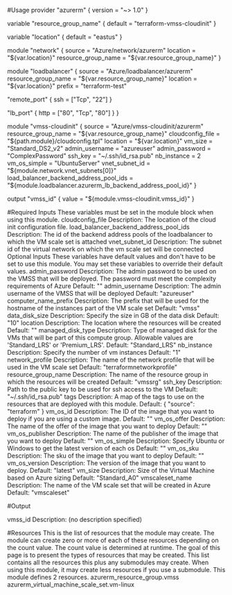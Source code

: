 #Usage
provider "azurerm" {
  version = "~> 1.0"
}

variable "resource_group_name" {
  default = "terraform-vmss-cloudinit"
}

variable "location" {
  default = "eastus"
}

module "network" {
  source              = "Azure/network/azurerm"
  location            = "${var.location}"
  resource_group_name = "${var.resource_group_name}"
}

module "loadbalancer" {
  source              = "Azure/loadbalancer/azurerm"
  resource_group_name = "${var.resource_group_name}"
  location            = "${var.location}"
  prefix              = "terraform-test"

  "remote_port" {
    ssh = ["Tcp", "22"]
  }

  "lb_port" {
    http = ["80", "Tcp", "80"]
  }
}

module "vmss-cloudinit" {
  source                                 = "Azure/vmss-cloudinit/azurerm"
  resource_group_name                    = "${var.resource_group_name}"
  cloudconfig_file                       = "${path.module}/cloudconfig.tpl"
  location                               = "${var.location}"
  vm_size                                = "Standard_DS2_v2"
  admin_username                         = "azureuser"
  admin_password                         = "ComplexPassword"
  ssh_key                                = "~/.ssh/id_rsa.pub"
  nb_instance                            = 2
  vm_os_simple                           = "UbuntuServer"
  vnet_subnet_id                         = "${module.network.vnet_subnets[0]}"
  load_balancer_backend_address_pool_ids = "${module.loadbalancer.azurerm_lb_backend_address_pool_id}"
}

output "vmss_id" {
  value = "${module.vmss-cloudinit.vmss_id}"
}

#Required Inputs
These variables must be set in the module block when using this module. 
cloudconfig_file 
Description: The location of the cloud init configuration file. 
load_balancer_backend_address_pool_ids 
Description: The id of the backend address pools of the loadbalancer to which the VM scale set is attached 
vnet_subnet_id 
Description: The subnet id of the virtual network on which the vm scale set will be connected 
Optional Inputs
These variables have default values and don't have to be set to use this module. You may set these variables to override their default values. 
admin_password 
Description: The admin password to be used on the VMSS that will be deployed. The password must meet the complexity requirements of Azure 
Default: ""
admin_username 
Description: The admin username of the VMSS that will be deployed 
Default: "azureuser"
computer_name_prefix 
Description: The prefix that will be used for the hostname of the instances part of the VM scale set 
Default: "vmss"
data_disk_size 
Description: Specify the size in GB of the data disk 
Default: "10"
location 
Description: The location where the resources will be created 
Default: ""
managed_disk_type 
Description: Type of managed disk for the VMs that will be part of this compute group. Allowable values are 'Standard_LRS' or 'Premium_LRS'. 
Default: "Standard_LRS"
nb_instance 
Description: Specify the number of vm instances 
Default: "1"
network_profile 
Description: The name of the network profile that will be used in the VM scale set 
Default: "terraformnetworkprofile"
resource_group_name 
Description: The name of the resource group in which the resources will be created 
Default: "vmssrg"
ssh_key 
Description: Path to the public key to be used for ssh access to the VM 
Default: "~/.ssh/id_rsa.pub"
tags 
Description: A map of the tags to use on the resources that are deployed with this module. 
Default: { "source": "terraform" }
vm_os_id 
Description: The ID of the image that you want to deploy if you are using a custom image. 
Default: ""
vm_os_offer 
Description: The name of the offer of the image that you want to deploy 
Default: ""
vm_os_publisher 
Description: The name of the publisher of the image that you want to deploy 
Default: ""
vm_os_simple 
Description: Specify Ubuntu or Windows to get the latest version of each os 
Default: ""
vm_os_sku 
Description: The sku of the image that you want to deploy 
Default: ""
vm_os_version 
Description: The version of the image that you want to deploy. 
Default: "latest"
vm_size 
Description: Size of the Virtual Machine based on Azure sizing 
Default: "Standard_A0"
vmscaleset_name 
Description: The name of the VM scale set that will be created in Azure 
Default: "vmscaleset"

#Output

vmss_id
Description: (no description specified)

#Resources 
This is the list of resources that the module may create. The module can create zero or more of each of these resources depending on the count value. The count value is determined at runtime. The goal of this page is to present the types of resources that may be created. 
This list contains all the resources this plus any submodules may create. When using this module, it may create less resources if you use a submodule. 
This module defines 2 resources. 
azurerm_resource_group.vmss
azurerm_virtual_machine_scale_set.vm-linux